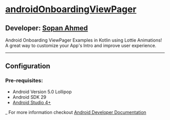 # [androidOnboardingViewPager][published url]
## Developer: [Sopan Ahmed][instructor url]

Android Onboarding ViewPager Examples in Kotlin using Lottie Animations! 
A great way to customize your App's Intro and improve user experience.


----------------
## Configuration
### Pre-requisites:
* Android Version 5.0 Lollipop
* Android SDK 29
* [Android Studio 4+](https://developer.android.com/studio/index.html)

_
For more information checkout [Android Developer Documentation](https://developer.android.com/index.html)


[published url]: https://github.com/gitproject09/androidOnboardingViewPager
[instructor url]: https://github.com/gitproject09



